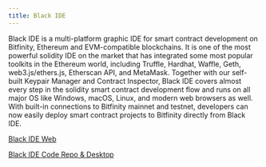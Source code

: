 ```yaml
---
title: Black IDE
---
```


Black IDE is a multi-platform graphic IDE for smart contract development on Bitfinity, Ethereum and EVM-compatible blockchains.
It is one of the most powerful solidity IDE on the market
that has integrated some most popular toolkits in the Ethereum world, including Truffle, Hardhat, Waffle, Geth, web3.js/ethers.js, Etherscan API, and MetaMask.
Together with our self-built Keypair Manager and Contract Inspector,
Black IDE covers almost every step in the solidity smart contract development flow and runs on all major OS like Windows, macOS, Linux, and modern web browsers as well.
With built-in connections to Bitfinity mainnet and testnet, developers can now easily deploy smart contract projects to Bitfinity directly from Black IDE.

[Black IDE Web](https://eth.ide.black)

[Black IDE Code Repo & Desktop](https://github.com/ObsidianLabs/Black-IDE)
